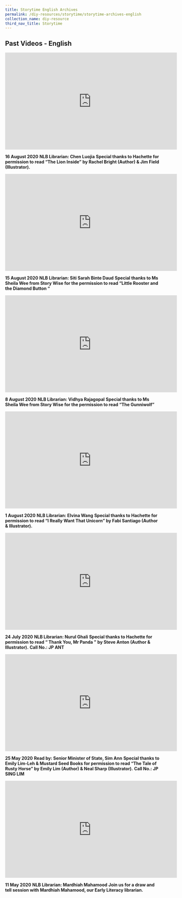 ```yaml
---
title: Storytime English Archives
permalink: /diy-resources/storytime/storytime-archives-english
collection_name: diy-resource
third_nav_title: Storytime
---
```


## **Past Videos - English**

<iframe width="560" height="315" src="https://www.youtube.com/embed/ffAeR6aa9yY" frameborder="0" allow="accelerometer; autoplay; clipboard-write; encrypted-media; gyroscope; picture-in-picture" allowfullscreen></iframe>

**16 August 2020**
**NLB Librarian: Chen Luojia**
**Special thanks to Hachette for permission to read “The Lion Inside” by Rachel Bright (Author) & Jim Field (Illustrator).**

<iframe width="560" height="315" src="https://www.youtube.com/watch?v=C0X9hjKJyx0" frameborder="0" allow="accelerometer; autoplay; clipboard-write; encrypted-media; gyroscope; picture-in-picture" allowfullscreen></iframe>

**15 August 2020**
**NLB Librarian: Siti Sarah Binte Daud**
**Special thanks to Ms Sheila Wee from Story Wise for the permission to read “Little Rooster and the Diamond Button “**

<iframe width="560" height="315" src="https://www.youtube.com/watch?v=q80W5LmLdAY" frameborder="0" allow="accelerometer; autoplay; clipboard-write; encrypted-media; gyroscope; picture-in-picture" allowfullscreen></iframe>

**8 August 2020**
**NLB Librarian: Vidhya Rajagopal**
**Special thanks to Ms Sheila Wee from Story Wise for the permission to read “The Gunniwolf”**

<iframe width="560" height="315" src="https://www.youtube.com/watch?v=86XcnwbMdJg" frameborder="0" allow="accelerometer; autoplay; clipboard-write; encrypted-media; gyroscope; picture-in-picture" allowfullscreen></iframe>

**1 August 2020**
**NLB Librarian: Elvina Wang**
**Special thanks to Hachette for permission to read “I Really Want That Unicorn” by Fabi Santiago (Author & Illustrator).**

<iframe width="560" height="315" src="https://www.youtube.com/watch?v=gCS_de4_8dA" frameborder="0" allow="accelerometer; autoplay; clipboard-write; encrypted-media; gyroscope; picture-in-picture" allowfullscreen></iframe>

**24 July 2020**
**NLB Librarian: Nurul Ghali**
**Special thanks to Hachette for permission to read “ Thank You, Mr Panda ”**
**by Steve Anton (Author & Illustrator).**
**Call No.: JP ANT**

<iframe width="560" height="315" src="https://www.youtube.com/watch?v=6fnkqx-SOGQ" frameborder="0" allow="accelerometer; autoplay; clipboard-write; encrypted-media; gyroscope; picture-in-picture" allowfullscreen></iframe>

**25 May 2020**
**Read by: Senior Minister of State, Sim Ann**
**Special thanks to Emily Lim-Leh & Mustard Seed Books for permission to read “The Tale of Rusty Horse” by Emily Lim (Author) & Neal Sharp (Illustrator).**
**Call No.: JP SING LIM**

<iframe width="560" height="315" src="https://www.youtube.com/watch?v=D2IqUtqdmSE" frameborder="0" allow="accelerometer; autoplay; clipboard-write; encrypted-media; gyroscope; picture-in-picture" allowfullscreen></iframe>

**11 May 2020** 
**NLB Librarian: Mardhiah Mahamood**
**Join us for a draw and tell session with Mardhiah Mahamood, our Early Literacy librarian.**

